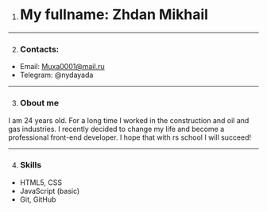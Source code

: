 1. # My fullname: Zhdan Mikhail #

---

2. ### Contacts: ###
- Email: Muxa0001@mail.ru
- Telegram: @nydayada 

---

3. ### Obout me ### 
I am 24 years old. For a long time I worked in the construction and oil and gas industries. I recently decided to change my life and become a professional front-end developer. I hope that with rs school I will succeed!

---

4. ### Skills ###
- HTML5, CSS
- JavaScript (basic)
- Git, GitHub